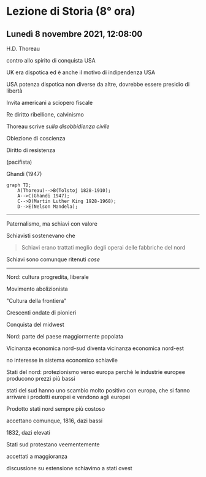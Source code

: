 # Lezione di Storia (8° ora)
## Lunedì 8 novembre 2021, 12:08:00

H.D. Thoreau

contro allo spirito di conquista USA


UK era dispotica ed è anche il motivo di indipendenza USA

USA potenza dispotica non diverse da altre, dovrebbe essere presidio di libertà

Invita americani a sciopero fiscale

Re diritto ribellione, calvinismo

Thoreau scrive _sulla disobbidienza civile_

Obiezione di coscienza

Diritto di resistenza

(pacifista)

Ghandi (1947)

```mermaid
graph TD;
    A(Thoreau)-->B(Tolstoj 1828-1910);
    A-->C(Ghandi 1947);
    C-->D(Martin Luther King 1928-1968);
    D-->E(Nelson Mandela);
```


---

Paternalismo, ma schiavi con valore 


Schiavisti sostenevano che 

> Schiavi erano trattati meglio degli operai delle fabbriche del nord

Schiavi sono comunque ritenuti _cose_

---

Nord: cultura progredita, liberale

Movimento abolizionista


"Cultura della frontiera"

Crescenti ondate di pionieri

Conquista del midwest

Nord: parte del paese maggiormente popolata

Vicinanza economica nord-sud diventa vicinanza economica nord-est

no interesse in sistema economico schiavile

Stati del nord: protezionismo verso europa perchè le industrie europee producono prezzi più bassi


stati del sud hanno uno scambio molto positivo con europa, che si fanno  arrivare i prodotti europei e vendono agli europei

Prodotto stati nord sempre più costoso

accettano comunque, 1816, dazi bassi

1832, dazi elevati


Stati sud protestano veementemente


accettati a maggioranza



discussione su estensione schiavimo a stati ovest

<!--stackedit_data:
eyJoaXN0b3J5IjpbLTE5NTk2OTM1NjYsMTQ5MzcyMTU3NCwxND
cyMDYxMTYyXX0=
-->